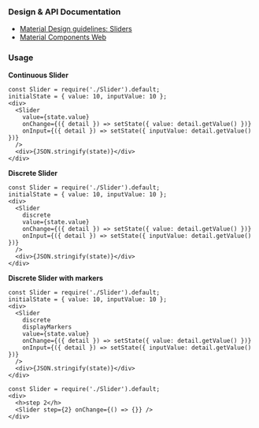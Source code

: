 ### Design & API Documentation

- [Material Design guidelines: Sliders](https://material.io/guidelines/components/sliders.html)
- [Material Components Web](https://material.io/components/web/catalog/input-controls/sliders/)

### Usage

**Continuous Slider**

```
const Slider = require('./Slider').default;
initialState = { value: 10, inputValue: 10 };
<div>
  <Slider
    value={state.value}
    onChange={({ detail }) => setState({ value: detail.getValue() })}
    onInput={({ detail }) => setState({ inputValue: detail.getValue() })}
  />
  <div>{JSON.stringify(state)}</div>
</div>
```

**Discrete Slider**

```
const Slider = require('./Slider').default;
initialState = { value: 10, inputValue: 10 };
<div>
  <Slider
    discrete
    value={state.value}
    onChange={({ detail }) => setState({ value: detail.getValue() })}
    onInput={({ detail }) => setState({ inputValue: detail.getValue() })}
  />
  <div>{JSON.stringify(state)}</div>
</div>
```

**Discrete Slider with markers**

```
const Slider = require('./Slider').default;
initialState = { value: 10, inputValue: 10 };
<div>
  <Slider
    discrete
    displayMarkers
    value={state.value}
    onChange={({ detail }) => setState({ value: detail.getValue() })}
    onInput={({ detail }) => setState({ inputValue: detail.getValue() })}
  />
  <div>{JSON.stringify(state)}</div>
</div>
```

```
const Slider = require('./Slider').default;
<div>
  <h>step 2</h>
  <Slider step={2} onChange={() => {}} />
</div>
```
